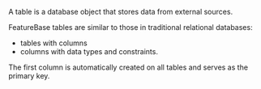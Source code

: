 A table is a database object that stores data from external sources.

FeatureBase tables are similar to those in traditional relational databases:
* tables with columns
* columns with data types and constraints.

The first column is automatically created on all tables and serves as the primary key.
